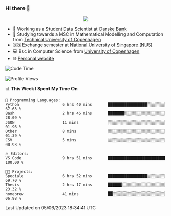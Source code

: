 ### Hi there 👋

<p align="center">
  <img src="https://media4.giphy.com/media/3ohzdKy5Z8TChSDuiA/giphy.gif?cid=ecf05e47r69cojk56gup9q8mep9liy48s94dn2uxsfh6fv39&rid=giphy.gif&ct=g" />
</p>

* 🏦 Working as a Student Data Scientist at [Danske Bank](https://danskebank.dk)
* 🧮 Studying towards a MSC in Mathematical Modelling and Computation from [Technical University of Copenhagen](https://www.dtu.dk)
* 🇸🇬 Exchange semester at [National University of Singapore (NUS)](https://www.nus.edu.sg)
* 💻 Bsc in Computer Science from [University of Copenhagen](https://www.ku.dk/english/)
* 🌐 [Personal website](https://fiskehandleren.github.io/carl-website/) 

<!--START_SECTION:waka-->
![Code Time](http://img.shields.io/badge/Code%20Time-343%20hrs%2057%20mins-blue)

![Profile Views](http://img.shields.io/badge/Profile%20Views-0-blue)

📊 **This Week I Spent My Time On** 

```text
💬 Programming Languages: 
Python                   6 hrs 40 mins       █████████████████░░░░░░░░   67.63 % 
Bash                     2 hrs 46 mins       ███████░░░░░░░░░░░░░░░░░░   28.09 % 
JSON                     11 mins             ░░░░░░░░░░░░░░░░░░░░░░░░░   01.96 % 
Other                    8 mins              ░░░░░░░░░░░░░░░░░░░░░░░░░   01.39 % 
CSV                      5 mins              ░░░░░░░░░░░░░░░░░░░░░░░░░   00.93 % 

🔥 Editors: 
VS Code                  9 hrs 51 mins       █████████████████████████   100.00 % 

🐱‍💻 Projects: 
Speciale                 6 hrs 52 mins       █████████████████░░░░░░░░   69.70 % 
Thesis                   2 hrs 17 mins       ██████░░░░░░░░░░░░░░░░░░░   23.32 % 
homebrew                 41 mins             ██░░░░░░░░░░░░░░░░░░░░░░░   06.98 % 
```


 Last Updated on 05/06/2023 18:34:41 UTC
<!--END_SECTION:waka-->
